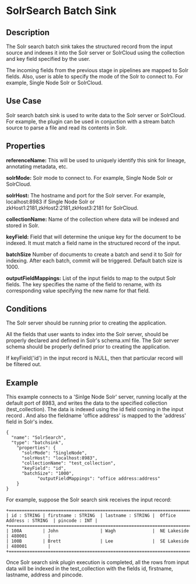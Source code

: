 # SolrSearch Batch Sink


Description
-----------
The Solr search batch sink takes the structured record from the input source and indexes it into the Solr server or
SolrCloud using the collection and key field specified by the user.

The incoming fields from the previous stage in pipelines are mapped to Solr fields. Also, user is able to specify the
mode of the Solr to connect to. For example, Single Node Solr or SolrCloud.

Use Case
--------
Solr search batch sink is used to write data to the Solr server or SolrCloud. For example, the plugin can be used in
conjuction with a stream batch source to parse a file and read its contents in Solr.

Properties
----------
**referenceName:** This will be used to uniquely identify this sink for lineage, annotating metadata, etc.

**solrMode:** Solr mode to connect to. For example, Single Node Solr or SolrCloud.

**solrHost:** The hostname and port for the Solr server. For example, localhost:8983 if Single Node Solr or
zkHost1:2181,zkHost2:2181,zkHost3:2181 for SolrCloud.

**collectionName:** Name of the collection where data will be indexed and stored in Solr.

**keyField:** Field that will determine the unique key for the document to be indexed. It must match a field name
in the structured record of the input.

**batchSize** Number of documents to create a batch and send it to Solr for indexing. After each batch, commit will
be triggered. Default batch size is 1000.

**outputFieldMappings:** List of the input fields to map to the output Solr fields. The key specifies the name of the
field to rename, with its corresponding value specifying the new name for that field.

Conditions
----------
The Solr server should be running prior to creating the application.

All the fields that user wants to index into the Solr server, should be properly declared and defined in Solr's
schema.xml file. The Solr server schema should be properly defined prior to creating the application.

If keyField('id') in the input record is NULL, then that particular record will be filtered out.

Example
-------
This example connects to a 'Sinlge Node Solr' server, running locally at the default port of 8983, and writes the
data to the specified collection (test_collection). The data is indexed using the id field coming in the input record
. And also the fieldname 'office address' is mapped to the 'address' field in Solr's index.

    {
      "name": "SolrSearch",
      "type": "batchsink",
        "properties": {
          "solrMode": "SingleNode",
          "solrHost": "localhost:8983",
          "collectionName": "test_collection",
          "keyField": "id",
          "batchSize": "1000",
			    "outputFieldMappings": "office address:address"
        }
    }

For example, suppose the Solr search sink receives the input record:

    +===================================================================================================+
    | id : STRING | firstname : STRING  | lastname : STRING |  Office Address : STRING  | pincode : INT |
    +===================================================================================================+
    | 100A        | John                | Wagh              |  NE Lakeside              | 480001        |
    | 100B        | Brett               | Lee               |  SE Lakeside              | 480001        |
    +===================================================================================================+

 Once Solr search sink plugin execution is completed, all the rows from input data will be indexed in the
 test_collection with the fields id, firstname, lastname, address and pincode.
